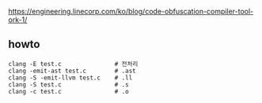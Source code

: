 https://engineering.linecorp.com/ko/blog/code-obfuscation-compiler-tool-ork-1/

## howto

    clang -E test.c               # 전처리       
    clang -emit-ast test.c        # .ast
    clang -S -emit-llvm test.c    # .ll
    clang -S test.c               # .s
    clang -c test.c               # .o 